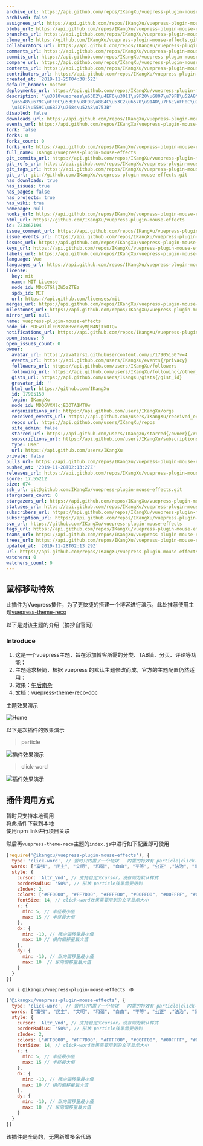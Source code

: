 ```yaml
---
archive_url: https://api.github.com/repos/IKangXu/vuepress-plugin-mouse-effects/{archive_format}{/ref}
archived: false
assignees_url: https://api.github.com/repos/IKangXu/vuepress-plugin-mouse-effects/assignees{/user}
blobs_url: https://api.github.com/repos/IKangXu/vuepress-plugin-mouse-effects/git/blobs{/sha}
branches_url: https://api.github.com/repos/IKangXu/vuepress-plugin-mouse-effects/branches{/branch}
clone_url: https://github.com/IKangXu/vuepress-plugin-mouse-effects.git
collaborators_url: https://api.github.com/repos/IKangXu/vuepress-plugin-mouse-effects/collaborators{/collaborator}
comments_url: https://api.github.com/repos/IKangXu/vuepress-plugin-mouse-effects/comments{/number}
commits_url: https://api.github.com/repos/IKangXu/vuepress-plugin-mouse-effects/commits{/sha}
compare_url: https://api.github.com/repos/IKangXu/vuepress-plugin-mouse-effects/compare/{base}...{head}
contents_url: https://api.github.com/repos/IKangXu/vuepress-plugin-mouse-effects/contents/{+path}
contributors_url: https://api.github.com/repos/IKangXu/vuepress-plugin-mouse-effects/contributors
created_at: '2019-11-25T04:38:52Z'
default_branch: master
deployments_url: https://api.github.com/repos/IKangXu/vuepress-plugin-mouse-effects/deployments
description: "\u3010vuepress\u63D2\u4EF6\u3011\u9F20\u6807\u79FB\u52A8\u52A8\u753B\
  \u6548\u679C\uFF0C\u53EF\u8FDB\u884C\u53C2\u6570\u914D\u7F6E\uFF0C\u9009\u62E9\u81EA\
  \u5DF1\u559C\u6B22\u7684\u52A8\u753B"
disabled: false
downloads_url: https://api.github.com/repos/IKangXu/vuepress-plugin-mouse-effects/downloads
events_url: https://api.github.com/repos/IKangXu/vuepress-plugin-mouse-effects/events
fork: false
forks: 0
forks_count: 0
forks_url: https://api.github.com/repos/IKangXu/vuepress-plugin-mouse-effects/forks
full_name: IKangXu/vuepress-plugin-mouse-effects
git_commits_url: https://api.github.com/repos/IKangXu/vuepress-plugin-mouse-effects/git/commits{/sha}
git_refs_url: https://api.github.com/repos/IKangXu/vuepress-plugin-mouse-effects/git/refs{/sha}
git_tags_url: https://api.github.com/repos/IKangXu/vuepress-plugin-mouse-effects/git/tags{/sha}
git_url: git://github.com/IKangXu/vuepress-plugin-mouse-effects.git
has_downloads: true
has_issues: true
has_pages: false
has_projects: true
has_wiki: true
homepage: null
hooks_url: https://api.github.com/repos/IKangXu/vuepress-plugin-mouse-effects/hooks
html_url: https://github.com/IKangXu/vuepress-plugin-mouse-effects
id: 223862194
issue_comment_url: https://api.github.com/repos/IKangXu/vuepress-plugin-mouse-effects/issues/comments{/number}
issue_events_url: https://api.github.com/repos/IKangXu/vuepress-plugin-mouse-effects/issues/events{/number}
issues_url: https://api.github.com/repos/IKangXu/vuepress-plugin-mouse-effects/issues{/number}
keys_url: https://api.github.com/repos/IKangXu/vuepress-plugin-mouse-effects/keys{/key_id}
labels_url: https://api.github.com/repos/IKangXu/vuepress-plugin-mouse-effects/labels{/name}
language: Vue
languages_url: https://api.github.com/repos/IKangXu/vuepress-plugin-mouse-effects/languages
license:
  key: mit
  name: MIT License
  node_id: MDc6TGljZW5zZTEz
  spdx_id: MIT
  url: https://api.github.com/licenses/mit
merges_url: https://api.github.com/repos/IKangXu/vuepress-plugin-mouse-effects/merges
milestones_url: https://api.github.com/repos/IKangXu/vuepress-plugin-mouse-effects/milestones{/number}
mirror_url: null
name: vuepress-plugin-mouse-effects
node_id: MDEwOlJlcG9zaXRvcnkyMjM4NjIxOTQ=
notifications_url: https://api.github.com/repos/IKangXu/vuepress-plugin-mouse-effects/notifications{?since,all,participating}
open_issues: 0
open_issues_count: 0
owner:
  avatar_url: https://avatars1.githubusercontent.com/u/17905150?v=4
  events_url: https://api.github.com/users/IKangXu/events{/privacy}
  followers_url: https://api.github.com/users/IKangXu/followers
  following_url: https://api.github.com/users/IKangXu/following{/other_user}
  gists_url: https://api.github.com/users/IKangXu/gists{/gist_id}
  gravatar_id: ''
  html_url: https://github.com/IKangXu
  id: 17905150
  login: IKangXu
  node_id: MDQ6VXNlcjE3OTA1MTUw
  organizations_url: https://api.github.com/users/IKangXu/orgs
  received_events_url: https://api.github.com/users/IKangXu/received_events
  repos_url: https://api.github.com/users/IKangXu/repos
  site_admin: false
  starred_url: https://api.github.com/users/IKangXu/starred{/owner}{/repo}
  subscriptions_url: https://api.github.com/users/IKangXu/subscriptions
  type: User
  url: https://api.github.com/users/IKangXu
private: false
pulls_url: https://api.github.com/repos/IKangXu/vuepress-plugin-mouse-effects/pulls{/number}
pushed_at: '2019-11-28T02:13:27Z'
releases_url: https://api.github.com/repos/IKangXu/vuepress-plugin-mouse-effects/releases{/id}
score: 17.55212
size: 674
ssh_url: git@github.com:IKangXu/vuepress-plugin-mouse-effects.git
stargazers_count: 0
stargazers_url: https://api.github.com/repos/IKangXu/vuepress-plugin-mouse-effects/stargazers
statuses_url: https://api.github.com/repos/IKangXu/vuepress-plugin-mouse-effects/statuses/{sha}
subscribers_url: https://api.github.com/repos/IKangXu/vuepress-plugin-mouse-effects/subscribers
subscription_url: https://api.github.com/repos/IKangXu/vuepress-plugin-mouse-effects/subscription
svn_url: https://github.com/IKangXu/vuepress-plugin-mouse-effects
tags_url: https://api.github.com/repos/IKangXu/vuepress-plugin-mouse-effects/tags
teams_url: https://api.github.com/repos/IKangXu/vuepress-plugin-mouse-effects/teams
trees_url: https://api.github.com/repos/IKangXu/vuepress-plugin-mouse-effects/git/trees{/sha}
updated_at: '2019-11-28T02:13:29Z'
url: https://api.github.com/repos/IKangXu/vuepress-plugin-mouse-effects
watchers: 0
watchers_count: 0
---
```


## 鼠标移动特效

此插件为Vuepress插件，为了更快捷的搭建一个博客进行演示，此处推荐使用主题[vuepress-theme-reco](https://github.com/vuepress-reco/vuepress-theme-reco)

以下是对该主题的介绍（摘抄自官网）

### Introduce

1. 这是一个vuepress主题，旨在添加博客所需的分类、TAB墙、分页、评论等功能；
2. 主题追求极简，根据 vuepress 的默认主题修改而成，官方的主题配置仍然适用；
3. 效果：[午后南杂](https://www.recoluan.com) 
4. 文档：[vuepress-theme-reco-doc](https://vuepress-theme-reco.recoluan.com)

主题效果演示

![Home](https://github.com/vuepress-reco/vuepress-theme-reco/raw/develop/images/home-blog.png)

以下是次插件的效果演示

> particle

![插件效果演示](https://raw.githubusercontent.com/IKangXu/vuepress-plugin-mouse-effects/master/assets/img/mouse.gif)

> click-word

![插件效果演示](https://raw.githubusercontent.com/IKangXu/vuepress-plugin-mouse-effects/master/assets/img/click-word.gif)

## 插件调用方式

暂时只支持本地调用  
将此插件下载到本地  
使用npm link进行项目关联

然后再`vuepress-theme-reco`主题的`index.js`中进行如下配置即可使用

```js
[require('@ikangxu/vuepress-plugin-mouse-effects'), {
  type: 'click-word', // 暂时只内置了一个特效   内置的特效有 particle|click-word
  words: ["富强", "民主", "文明", "和谐", "自由", "平等", "公正" ,"法治", "爱国", "敬业", "诚信", "友善"], // click-word效果需要用到的文字提示
  style: {
    cursor: 'Altr_Vnd', // 支持自定义cursor，没有则为默认样式
    borderRadius: '50%', // 形状 particle效果需要用到
    zIndex: 2,
    colors: ["#FF0000", "#FF7D00", "#FFFF00", "#00FF00", "#00FFFF", "#0000FF", "#FF00FF"], // 颜色
    fontSize: 14, // click-word效果需要用到的文字显示大小
    r: {
      min: 5, // 半径最小值
      max: 15 // 半径最大值
    },
    dx: {
      min: -10, // 横向偏移量最小值
      max: 10 // 横向偏移量最大值
    },
    dy: {
      min: -10, // 纵向偏移量最小值
      max: 10  // 纵向偏移量最大值
    }
  }
}]
```

```shell
npm i @ikangxu/vuepress-plugin-mouse-effects -D
```

```js
['@ikangxu/vuepress-plugin-mouse-effects', {
  type: 'click-word', // 暂时只内置了一个特效   内置的特效有 particle|click-word
  words: ["富强", "民主", "文明", "和谐", "自由", "平等", "公正" ,"法治", "爱国", "敬业", "诚信", "友善"], // click-word效果需要用到的文字提示
  style: {
    cursor: 'Altr_Vnd', // 支持自定义cursor，没有则为默认样式
    borderRadius: '50%', // 形状 particle效果需要用到
    zIndex: 2,
    colors: ["#FF0000", "#FF7D00", "#FFFF00", "#00FF00", "#00FFFF", "#0000FF", "#FF00FF"], // 颜色
    fontSize: 14, // click-word效果需要用到的文字显示大小
    r: {
      min: 5, // 半径最小值
      max: 15 // 半径最大值
    },
    dx: {
      min: -10, // 横向偏移量最小值
      max: 10 // 横向偏移量最大值
    },
    dy: {
      min: -10, // 纵向偏移量最小值
      max: 10  // 纵向偏移量最大值
    }
  }
}]
```

该插件是全局的，无需新增多余代码